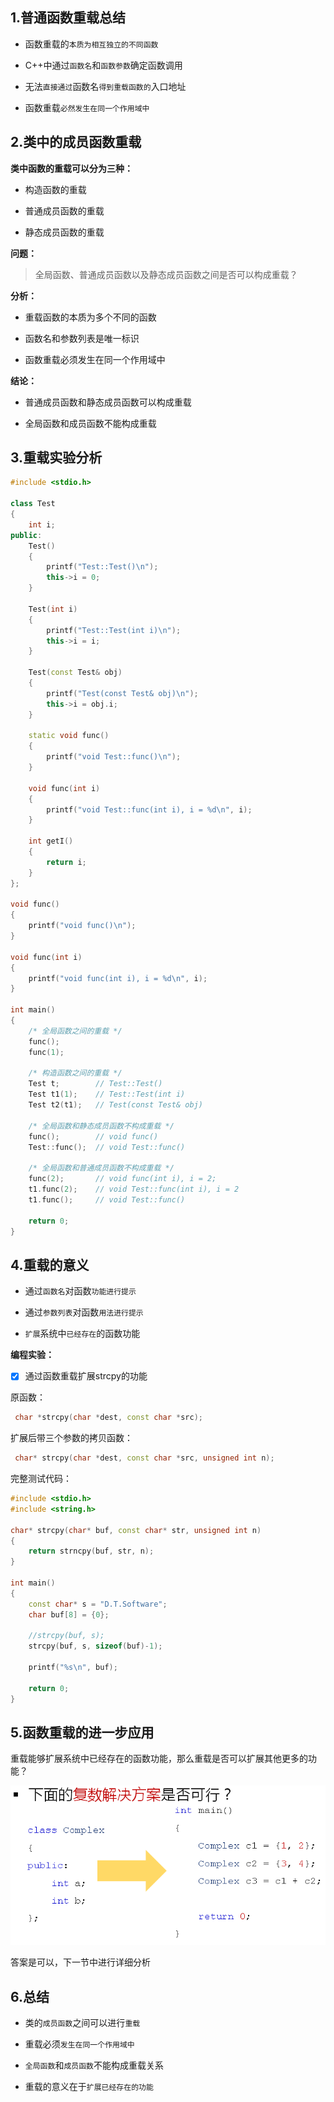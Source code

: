 ## 1.普通函数重载总结

- 函数重载的`本质为相互独立的不同函数`

- C++中通过`函数名`和`函数参数`确定函数调用

- 无法`直接通过`函数名`得到重载函数的`入口地址

- 函数重载`必然发生在同一个作用域中`


## 2.类中的成员函数重载

**类中函数的重载可以分为三种：**

- 构造函数的重载
- 普通成员函数的重载

- 静态成员函数的重载


**问题：**

> 全局函数、普通成员函数以及静态成员函数之间是否可以构成重载？  

**分析：**

- 重载函数的本质为多个不同的函数
- 函数名和参数列表是唯一标识

- 函数重载必须发生在同一个作用域中

**结论：**

- 普通成员函数和静态成员函数可以构成重载

- 全局函数和成员函数不能构成重载


## 3.重载实验分析

```c++
#include <stdio.h>

class Test
{
    int i;
public:
    Test()
    {
        printf("Test::Test()\n");
        this->i = 0;
    }
    
    Test(int i)
    {
        printf("Test::Test(int i)\n");
        this->i = i;
    }
    
    Test(const Test& obj)
    {
        printf("Test(const Test& obj)\n");
        this->i = obj.i;
    }
    
    static void func()
    {
        printf("void Test::func()\n");
    }
    
    void func(int i)
    {
        printf("void Test::func(int i), i = %d\n", i);
    }
    
    int getI()
    {
        return i;
    }
};

void func()
{
    printf("void func()\n");
}

void func(int i)
{
    printf("void func(int i), i = %d\n", i);
}

int main()
{
    /* 全局函数之间的重载 */
    func();
    func(1);

    /* 构造函数之间的重载 */
    Test t;        // Test::Test()
    Test t1(1);    // Test::Test(int i)
    Test t2(t1);   // Test(const Test& obj)

    /* 全局函数和静态成员函数不构成重载 */
    func();        // void func()
    Test::func();  // void Test::func()
    
    /* 全局函数和普通成员函数不构成重载 */
    func(2);       // void func(int i), i = 2;
    t1.func(2);    // void Test::func(int i), i = 2
    t1.func();     // void Test::func()
    
    return 0;
}
```

## 4.重载的意义

- 通过`函数名`对函数`功能进行提示`

- 通过`参数列表`对函数`用法进行提示`

- `扩展`系统中`已经存在`的函数功能

**编程实验：**

- [x] 通过函数重载扩展strcpy的功能


原函数：

```c++
 char *strcpy(char *dest, const char *src);
```

扩展后带三个参数的拷贝函数：

```c++
 char* strcpy(char *dest, const char *src, unsigned int n);
```

完整测试代码：

```c++
#include <stdio.h>
#include <string.h>

char* strcpy(char* buf, const char* str, unsigned int n)
{
    return strncpy(buf, str, n);
}

int main()
{
    const char* s = "D.T.Software";
    char buf[8] = {0};
    
    //strcpy(buf, s);
    strcpy(buf, s, sizeof(buf)-1);
    
    printf("%s\n", buf);
    
    return 0;
}
```

## 5.函数重载的进一步应用

重载能够扩展系统中已经存在的函数功能，那么重载是否可以扩展其他更多的功能？

![img](./pic/slide1.png)

答案是可以，下一节中进行详细分析

## 6.总结

- 类的`成员函数`之间可以进行`重载`

- 重载必须`发生在同一个作用域中`

- `全局函数`和`成员函数`不能构成重载关系

- 重载的意义在于`扩展已经存在的功能`